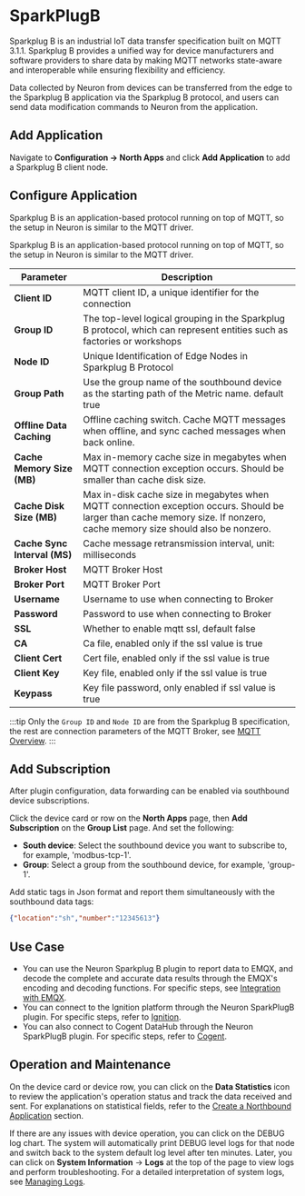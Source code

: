 # SparkPlugB

Sparkplug B is an industrial IoT data transfer specification built on MQTT 3.1.1. Sparkplug B provides a unified way for device manufacturers and software providers to share data by making MQTT networks state-aware and interoperable while ensuring flexibility and efficiency.

Data collected by Neuron from devices can be transferred from the edge to the Sparkplug B application via the Sparkplug B protocol, and users can send data modification commands to Neuron from the application. 

## Add Application

Navigate to **Configuration -> North Apps** and click **Add Application** to add a Sparkplug B client node.

## Configure Application

Sparkplug B is an application-based protocol running on top of MQTT, so the setup in Neuron is similar to the MQTT driver.

Sparkplug B is an application-based protocol running on top of MQTT, so the setup in Neuron is similar to the MQTT driver.

|  Parameter         |  Description                                                        |
| ------------- | ------------------------------------------------------------ |
| **Client ID** |  MQTT client ID, a unique identifier for the connection                          |
| **Group ID**  | The top-level logical grouping in the Sparkplug B protocol, which can represent entities such as factories or workshops     |
| **Node ID**   | Unique Identification of Edge Nodes in Sparkplug B Protocol                           |
| **Group Path**   | Use the group name of the southbound device as the starting path of the Metric name. default true |
| **Offline Data Caching** | Offline caching switch. Cache MQTT messages when offline, and sync cached messages when back online. |
| **Cache Memory Size (MB)**      |  Max in-memory cache size in megabytes when MQTT connection exception occurs. Should be smaller than cache disk size.  |
| **Cache Disk Size (MB)**  | Max in-disk cache size in megabytes when MQTT connection exception occurs. Should be larger than cache memory size. If nonzero, cache memory size should also be nonzero. |
| **Cache Sync Interval (MS)**      | Cache message retransmission interval, unit: milliseconds |
| **Broker Host**      | MQTT Broker Host                                            |
| **Broker Port**      | MQTT Broker Port                                           |
| **Username**  |  Username to use when connecting to Broker                                 |
| **Password**  |  Password to use when connecting to Broker                                   |
| **SSL**       | Whether to enable mqtt ssl, default false                                 |
| **CA**        |  Ca file, enabled only if the ssl value is true                             |
| **Client Cert**      | Cert file, enabled only if the ssl value is true                           |
| **Client Key**       | Key file, enabled only if the ssl value is true                           |
| **Keypass**   |  Key file password, only enabled if ssl value is true                     |

:::tip
Only the `Group ID` and `Node ID` are from the Sparkplug B specification, the rest are connection parameters of the MQTT Broker, see [MQTT Overview](../mqtt/overview.md).
:::

## Add Subscription

After plugin configuration, data forwarding can be enabled via southbound device subscriptions.

Click the device card or row on the **North Apps** page, then **Add Subscription** on the **Group List** page. And set the following:

- **South device**: Select the southbound device you want to subscribe to, for example, 'modbus-tcp-1'.
- **Group**: Select a group from the southbound device, for example, 'group-1'.

Add static tags in Json format and report them simultaneously with the southbound data tags:
``` json
{"location":"sh","number":"12345613"}
```

## Use Case

- You can use the Neuron Sparkplug B plugin to report data to EMQX, and decode the complete and accurate data results through the EMQX's encoding and decoding functions. For specific steps, see [Integration with EMQX](sparkplug.md).
- You can connect to the Ignition platform through the Neuron SparkPlugB plugin. For specific steps, refer to [Ignition](ignition.md).
- You can also connect to Cogent DataHub through the Neuron SparkPlugB plugin. For specific steps, refer to [Cogent](cogent.md).

## Operation and Maintenance

On the device card or device row, you can click on the **Data Statistics** icon to review the application's operation status and track the data received and sent. For explanations on statistical fields, refer to the [Create a Northbound Application](../north-apps.md) section.

If there are any issues with device operation, you can click on the DEBUG log chart. The system will automatically print DEBUG level logs for that node and switch back to the system default log level after ten minutes. Later, you can click on **System Information** -> **Logs** at the top of the page to view logs and perform troubleshooting. For a detailed interpretation of system logs, see [Managing Logs](../../../admin/log-management.md).
